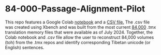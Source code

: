 # 84-000-Passage-Alignment-Pilot

This repo features a Google Colab [notebook](https://docs.google.com/presentation/d/1tgt9ziNcFsGjoENsY0rsK-qdLBfOrOU2KLGZmawquoc/edit?usp=sharing) and a [CSV file.](https://drive.google.com/file/d/1jLfr2DYkrfI0Sd29_D2yZ5io8T_aHbTa/view?usp=sharing)
The .csv file was created using Xbench and was built from the most current [84,000](https://github.com/84000/data-translation-memory) .tmx translation memory files that were available as of July 2024.  Together, the Colab notebook and .csv file allow the user to reconstruct 84,000 volumes (toh) from the .tmx repos and identify corresponding Tibetan unicode (or English) sentences. 
